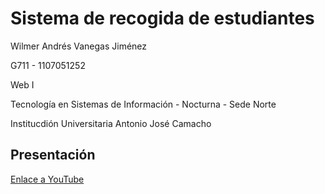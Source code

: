 # Sistema de recogida de estudiantes

Wilmer Andrés Vanegas Jiménez

G711 - 1107051252

Web I

Tecnología en Sistemas de Información - Nocturna - Sede Norte

Institucdión Universitaria Antonio José Camacho

## Presentación
[Enlace a YouTube](https://youtu.be/5rewxYp1DF4)
